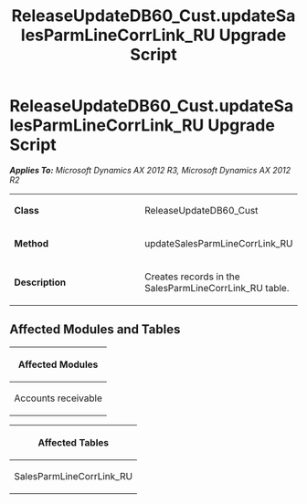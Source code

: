 ﻿---
title: ReleaseUpdateDB60_Cust.updateSalesParmLineCorrLink_RU Upgrade Script
TOCTitle: ReleaseUpdateDB60_Cust.updateSalesParmLineCorrLink_RU Upgrade Script
ms:assetid: 4dce9408-5bf0-d655-c3ba-2a0636bf4500
ms:mtpsurl: https://msdn.microsoft.com/en-us/library/JJ685447(v=AX.60)
ms:contentKeyID: 49708153
ms.date: 05/18/2015
mtps_version: v=AX.60
---

# ReleaseUpdateDB60\_Cust.updateSalesParmLineCorrLink\_RU Upgrade Script 


_**Applies To:** Microsoft Dynamics AX 2012 R3, Microsoft Dynamics AX 2012 R2_

<table>
<colgroup>
<col style="width: 50%" />
<col style="width: 50%" />
</colgroup>
<tbody>
<tr class="odd">
<td><p><strong>Class</strong></p></td>
<td><p>ReleaseUpdateDB60_Cust</p></td>
</tr>
<tr class="even">
<td><p><strong>Method</strong></p></td>
<td><p>updateSalesParmLineCorrLink_RU</p></td>
</tr>
<tr class="odd">
<td><p><strong>Description</strong></p></td>
<td><p>Creates records in the SalesParmLineCorrLink_RU table.</p></td>
</tr>
</tbody>
</table>


## Affected Modules and Tables

<table>
<colgroup>
<col style="width: 100%" />
</colgroup>
<thead>
<tr class="header">
<th><p>Affected Modules</p></th>
</tr>
</thead>
<tbody>
<tr class="odd">
<td><p>Accounts receivable</p></td>
</tr>
</tbody>
</table>


<table>
<colgroup>
<col style="width: 100%" />
</colgroup>
<thead>
<tr class="header">
<th><p>Affected Tables</p></th>
</tr>
</thead>
<tbody>
<tr class="odd">
<td><p>SalesParmLineCorrLink_RU</p></td>
</tr>
</tbody>
</table>

  


